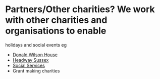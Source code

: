 # Partners/Other charities? We work with other charities and organisations to enable

holidays and social events eg

-   [Donald Wilson House](https://www.bsuh.nhs.uk/stn/services/donald-wilson-house-rehabilitation-centre/)
-   [Headway Sussex](https://headwaysussex.org.uk/)
-   [Social Services](https://www.nhs.uk/conditions/social-care-and-support-guide/)
-   Grant making charities
